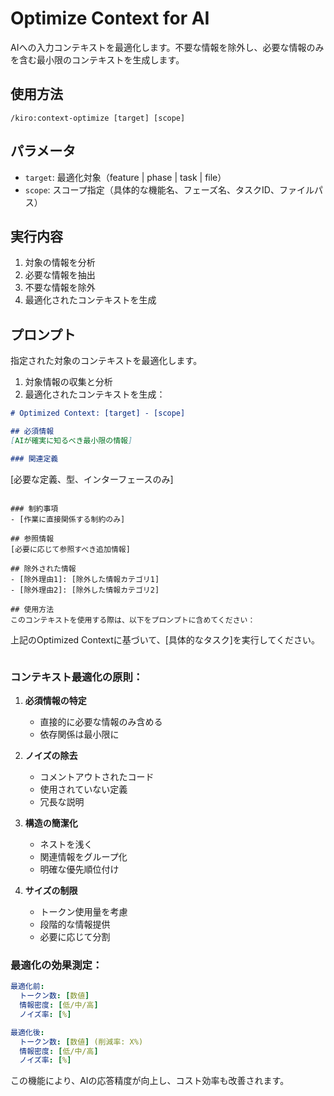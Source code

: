 # Optimize Context for AI

AIへの入力コンテキストを最適化します。不要な情報を除外し、必要な情報のみを含む最小限のコンテキストを生成します。

## 使用方法
```
/kiro:context-optimize [target] [scope]
```

## パラメータ
- `target`: 最適化対象（feature | phase | task | file）
- `scope`: スコープ指定（具体的な機能名、フェーズ名、タスクID、ファイルパス）

## 実行内容

1. 対象の情報を分析
2. 必要な情報を抽出
3. 不要な情報を除外
4. 最適化されたコンテキストを生成

## プロンプト

指定された対象のコンテキストを最適化します。

1. 対象情報の収集と分析
2. 最適化されたコンテキストを生成：

```markdown
# Optimized Context: [target] - [scope]

## 必須情報
[AIが確実に知るべき最小限の情報]

### 関連定義
```
[必要な定義、型、インターフェースのみ]
```

### 制約事項
- [作業に直接関係する制約のみ]

## 参照情報
[必要に応じて参照すべき追加情報]

## 除外された情報
- [除外理由1]: [除外した情報カテゴリ1]
- [除外理由2]: [除外した情報カテゴリ2]

## 使用方法
このコンテキストを使用する際は、以下をプロンプトに含めてください：
```
上記のOptimized Contextに基づいて、[具体的なタスク]を実行してください。
```
```

### コンテキスト最適化の原則：

1. **必須情報の特定**
   - 直接的に必要な情報のみ含める
   - 依存関係は最小限に

2. **ノイズの除去**
   - コメントアウトされたコード
   - 使用されていない定義
   - 冗長な説明

3. **構造の簡潔化**
   - ネストを浅く
   - 関連情報をグループ化
   - 明確な優先順位付け

4. **サイズの制限**
   - トークン使用量を考慮
   - 段階的な情報提供
   - 必要に応じて分割

### 最適化の効果測定：
```yaml
最適化前:
  トークン数: [数値]
  情報密度: [低/中/高]
  ノイズ率: [%]

最適化後:
  トークン数: [数値] (削減率: X%)
  情報密度: [低/中/高]
  ノイズ率: [%]
```

この機能により、AIの応答精度が向上し、コスト効率も改善されます。